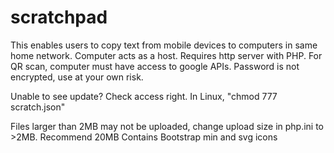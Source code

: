 # scratchpad
This enables users to copy text from mobile devices to computers in same home network.
Computer acts as a host. Requires http server with PHP. For QR scan, computer must have access to google APIs.
Password is not encrypted, use at your own risk.

Unable to see update? Check access right. In Linux, "chmod 777 scratch.json"

Files larger than 2MB may not be uploaded, change upload size in php.ini to >2MB. Recommend 20MB 
Contains Bootstrap min and svg icons
